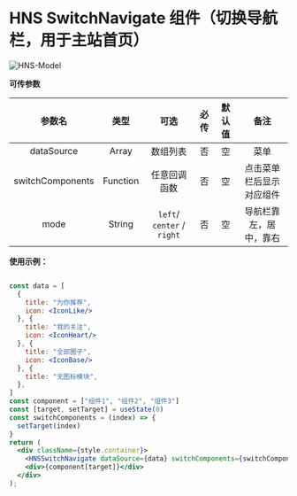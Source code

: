 # HNS SwitchNavigate 组件（切换导航栏，用于主站首页）

<img src="https://img.shields.io/badge/HNS--Switch--Navigate-v1.0-ff6987" alt="HNS-Model">

**可传参数**

|       参数名        |    类型    |             可选             | 必传  | 默认值 |      备注      |
|:----------------:|:--------:|:--------------------------:|:---:|:---:|:------------:|
|    dataSource    |  Array   |            数组列表            |  否  |  空  |      菜单      |
| switchComponents | Function |           任意回调函数           |  否  |  空  | 点击菜单栏后显示对应组件 |
|       mode       |  String  | `left`/ `center` / `right` |  否  |  空  | 导航栏靠左，居中，靠右  |

**使用示例：**

```jsx

const data = [
  {
    title: "为你推荐",
    icon: <IconLike/>
  }, {
    title: "我的关注",
    icon: <IconHeart/>
  }, {
    title: "全部圈子",
    icon: <IconBase/>
  }, {
    title: "无图标模块",
  },
]
const component = ["组件1", "组件2", "组件3"]
const [target, setTarget] = useState(0)
const switchComponents = (index) => {
  setTarget(index)
}
return (
  <div className={style.container}>
    <HNSSwitchNavigate dataSource={data} switchComponents={switchComponents} mode={"center"}/>
    <div>{component[target]}</div>
  </div>
);


```




